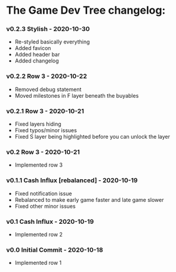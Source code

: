 # The Game Dev Tree changelog:

### v0.2.3 Stylish - 2020-10-30
- Re-styled basically everything
- Added favicon
- Added header bar
- Added changelog

### v0.2.2 Row 3 - 2020-10-22
- Removed debug statement
- Moved milestones in F layer beneath the buyables

### v0.2.1 Row 3 - 2020-10-21
- Fixed layers hiding
- Fixed typos/minor issues
- Fixed S layer being highlighted before you can unlock the layer

### v0.2 Row 3 - 2020-10-21
- Implemented row 3

### v0.1.1 Cash Influx [rebalanced] - 2020-10-19
- Fixed notification issue
- Rebalanced to make early game faster and late game slower
- Fixed other minor issues

### v0.1 Cash Influx - 2020-10-19
- Implemented row 2

### v0.0 Initial Commit - 2020-10-18
- Implemented row 1
